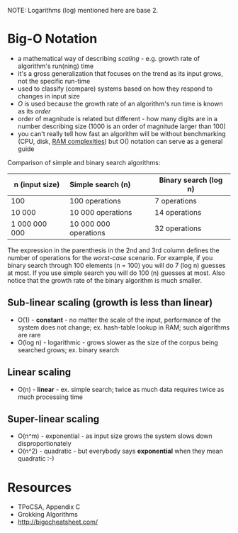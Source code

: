 NOTE: Logarithms (log) mentioned here are base 2.

# Big-O Notation

* a mathematical way of describing *scaling* - e.g. growth rate of algorithm's run(ning) time
* it's a gross generalization that focuses on the trend as its input grows, not the specific run-time
* used to classify (compare) systems based on how they respond to changes in input size
* *O* is used because the growth rate of an algorithm's run time is known as its *order*
* order of magnitude is related but different - how many digits are in a number describing size (1000 is an order of magnitude larger than 100)
* you can't really tell how fast an algorithm will be without benchmarking (CPU, disk, [RAM complexities](http://queue.acm.org/detail.cfm?id=1814327)) but O() notation can serve as a general guide

Comparison of simple and binary search algorithms:

| n (input size) | Simple search (n)     | Binary search (log n) |
|----------------|:----------------------|-----------------------|
| 100            | 100 operations        | 7 operations          |
| 10 000         | 10 000 operations     | 14 operations         |
| 1 000 000 000  | 10 000 000 operations | 32 operations         |

The expression in the parenthesis in the 2nd and 3rd column defines the number of operations for the *worst-case* scenario. For example, if you binary search through 100 elements (n = 100) you will do 7 (log n) guesses at most. If you use simple search you will do 100 (n) guesses at most. Also notice that the growth rate of the binary algorithm is much smaller.

## Sub-linear scaling (growth is less than linear)

* O(1) - **constant** - no matter the scale of the input, performance of the system does not change; ex. hash-table lookup in RAM; such algorithms are rare
* O(log n) - logarithmic - grows slower as the size of the corpus being searched grows; ex. binary search

## Linear scaling

* O(n) - **linear** - ex. simple search; twice as much data requires twice as much processing time

## Super-linear scaling

* O(n^m) - exponential - as input size grows the system slows down disproportionately
* O(n^2) - quadratic - but everybody says **exponential** when they mean quadratic :-)

# Resources

* TPoCSA, Appendix C
* Grokking Algorithms
* http://bigocheatsheet.com/

